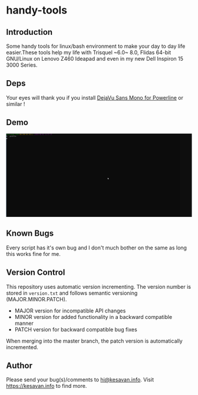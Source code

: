 # handy-tools

## Introduction
Some handy tools for linux/bash environment to make your day to day life easier.These tools help my life with Trisquel ~6.0~ 8.0, Flidas 64-bit GNU/Linux on Lenovo Z460 Ideapad and even in my new Dell Inspiron 15 3000 Series.

## Deps

Your eyes will thank you if you install [DejaVu Sans Mono for Powerline](https://raw.githubusercontent.com/powerline/fonts/master/DejaVuSansMono/DejaVu%20Sans%20Mono%20for%20Powerline.ttf) or similar !

## Demo
![screencast to demonstrate this `.profile.open`](.profile.open2.gif)

## Known Bugs
Every script has it's own bug and I don't much bother on the same as long this works fine for me.

## Version Control
This repository uses automatic version incrementing. The version number is stored in `version.txt` and follows semantic versioning (MAJOR.MINOR.PATCH).

- MAJOR version for incompatible API changes
- MINOR version for added functionality in a backward compatible manner
- PATCH version for backward compatible bug fixes

When merging into the master branch, the patch version is automatically incremented.

## Author
Please send your bug(s)/comments to hi@kesavan.info. Visit https://kesavan.info to find more.
